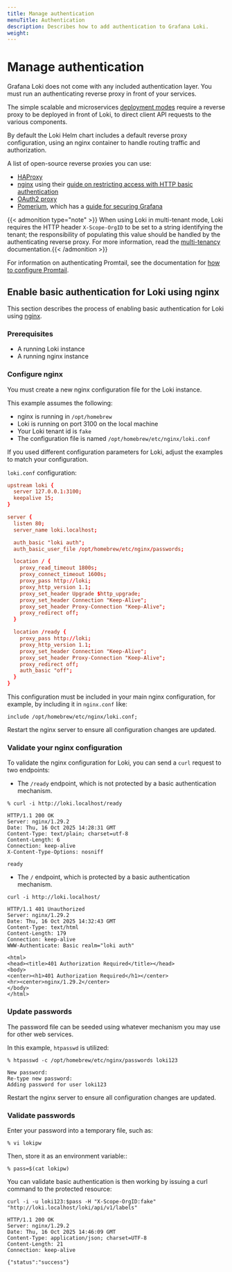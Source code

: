 ```yaml
---
title: Manage authentication
menuTitle: Authentication
description: Describes how to add authentication to Grafana Loki.
weight: 
---
```

# Manage authentication

Grafana Loki does not come with any included authentication layer. You must run an authenticating reverse proxy in front of your services.

The simple scalable and microservices [deployment modes](https://grafana.com/docs/loki/latest<LOKI_VERSION>/get-started/deployment-modes/) require a reverse proxy to be deployed in front of Loki, to direct client API requests to the various components.

By default the Loki Helm chart includes a default reverse proxy configuration, using an nginx container to handle routing traffic and authorization.

A list of open-source reverse proxies you can use:

- [HAProxy](https://docs.haproxy.org/ )
- [nginx](https://docs.nginx.com/nginx/) using their [guide on restricting access with HTTP basic authentication](https://docs.nginx.com/nginx/admin-guide/security-controls/configuring-http-basic-authentication/)
- [OAuth2 proxy](https://oauth2-proxy.github.io/oauth2-proxy/)
- [Pomerium](https://www.pomerium.com/docs), which has a [guide for securing Grafana](https://www.pomerium.com/docs/guides/grafana)

{{< admonition type="note" >}}
When using Loki in multi-tenant mode, Loki requires the HTTP header
`X-Scope-OrgID` to be set to a string identifying the tenant; the responsibility
of populating this value should be handled by the authenticating reverse proxy.
For more information, read the [multi-tenancy](https://grafana.com/docs/loki/<LOKI_VERSION>/operations/multi-tenancy/) documentation.{{< /admonition >}}

For information on authenticating Promtail, see the documentation for [how to
configure Promtail](https://grafana.com/docs/loki/<LOKI_VERSION>/send-data/promtail/configuration/).

## Enable basic authentication for Loki using nginx

This section describes the process of enabling basic authentication for Loki using [nginx](https://docs.nginx.com/nginx/).

### Prerequisites

* A running Loki instance
* A running nginx instance

### Configure nginx

You must create a new nginx configuration file for the Loki instance.

This example assumes the following:

* nginx is running in `/opt/homebrew`
* Loki is running on port 3100 on the local machine
* Your Loki tenant id is `fake`
* The configuration file is named `/opt/homebrew/etc/nginx/loki.conf`

If you used different configuration parameters for Loki, adjust the examples to match your configuration.

`loki.conf` configuration:

```conf
upstream loki {
  server 127.0.0.1:3100;
  keepalive 15;
}

server {
  listen 80;
  server_name loki.localhost;

  auth_basic "loki auth";
  auth_basic_user_file /opt/homebrew/etc/nginx/passwords;

  location / {
    proxy_read_timeout 1800s;
    proxy_connect_timeout 1600s;
    proxy_pass http://loki;
    proxy_http_version 1.1;
    proxy_set_header Upgrade $http_upgrade;
    proxy_set_header Connection "Keep-Alive";
    proxy_set_header Proxy-Connection "Keep-Alive";
    proxy_redirect off;
  }

  location /ready {
    proxy_pass http://loki;
    proxy_http_version 1.1;
    proxy_set_header Connection "Keep-Alive";
    proxy_set_header Proxy-Connection "Keep-Alive";
    proxy_redirect off;
    auth_basic "off";
  }
}
```

This configuration must be included in your main nginx configuration, for example, by including it in `nginx.conf` like:

```
include /opt/homebrew/etc/nginx/loki.conf;
```

Restart the nginx server to ensure all configuration changes are updated.

### Validate your nginx configuration

To validate the nginx configuration for Loki, you can send a `curl` request to two endpoints:

* The `/ready` endpoint, which is not protected by a basic authentication mechanism.

```curl
% curl -i http://loki.localhost/ready

HTTP/1.1 200 OK
Server: nginx/1.29.2
Date: Thu, 16 Oct 2025 14:28:31 GMT
Content-Type: text/plain; charset=utf-8
Content-Length: 6
Connection: keep-alive
X-Content-Type-Options: nosniff

ready
```

* The `/` endpoint, which is protected by a basic authentication mechanism.

```curl
curl -i http://loki.localhost/

HTTP/1.1 401 Unauthorized
Server: nginx/1.29.2
Date: Thu, 16 Oct 2025 14:32:43 GMT
Content-Type: text/html
Content-Length: 179
Connection: keep-alive
WWW-Authenticate: Basic realm="loki auth"

<html>
<head><title>401 Authorization Required</title></head>
<body>
<center><h1>401 Authorization Required</h1></center>
<hr><center>nginx/1.29.2</center>
</body>
</html>
```

### Update passwords

The password file can be seeded using whatever mechanism you may use for other web services.

In this example, `htpasswd` is utilized:

```
% htpasswd -c /opt/homebrew/etc/nginx/passwords loki123

New password:
Re-type new password:
Adding password for user loki123
```

Restart the nginx server to ensure all configuration changes are updated.

### Validate passwords

Enter your password into a temporary file, such as:

```
% vi lokipw
```

Then, store it as an environment variable::

```
% pass=$(cat lokipw)
```

You can validate basic authentication is then working by issuing a curl command to the protected resource:

```curl
curl -i -u loki123:$pass -H "X-Scope-OrgID:fake" "http://loki.localhost/loki/api/v1/labels"

HTTP/1.1 200 OK
Server: nginx/1.29.2
Date: Thu, 16 Oct 2025 14:46:09 GMT
Content-Type: application/json; charset=UTF-8
Content-Length: 21
Connection: keep-alive

{"status":"success"}
```
